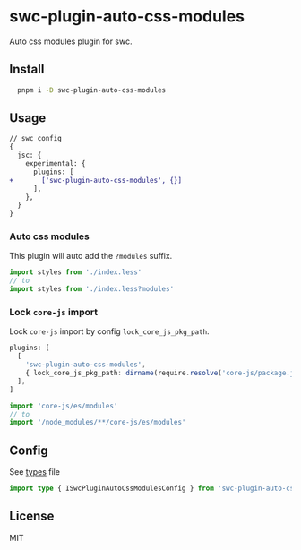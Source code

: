 # swc-plugin-auto-css-modules

Auto css modules plugin for swc.

## Install

```bash
  pnpm i -D swc-plugin-auto-css-modules
```

## Usage

```diff
// swc config
{
  jsc: {
    experimental: {
      plugins: [
+       ['swc-plugin-auto-css-modules', {}]
      ],
    },
  }
}
```

### Auto css modules

This plugin will auto add the `?modules` suffix.

```ts
import styles from './index.less'
// to
import styles from './index.less?modules'
```

### Lock `core-js` import

Lock `core-js` import by config `lock_core_js_pkg_path`.

```ts
plugins: [
  [
    'swc-plugin-auto-css-modules',
    { lock_core_js_pkg_path: dirname(require.resolve('core-js/package.json')) },
  ],
]
```

```ts
import 'core-js/es/modules'
// to
import '/node_modules/**/core-js/es/modules'
```

## Config

See [types](./index.d.ts) file

```ts
import type { ISwcPluginAutoCssModulesConfig } from 'swc-plugin-auto-css-modules'
```

## License

MIT
